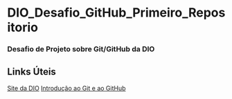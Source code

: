 # <h1>DIO_Desafio_GitHub_Primeiro_Repositorio</h1>
 <h3>Desafio de Projeto sobre Git/GitHub da DIO</h3>

## <h2>Links Úteis</h2>
[Site da DIO](https://web.dio.me/play)
[Introdução ao Git e ao GitHub](https://web.dio.me/course/introducao-ao-git-e-ao-github/learning/75b9fe49-6ed4-4480-83a7-7e37fc356aa9)
